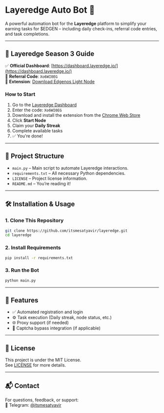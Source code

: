 # Layeredge Auto Bot 🤖

A powerful automation bot for the **Layeredge** platform to simplify your earning tasks for $EDGEN – including daily check-ins, referral code entries, and task completions.

---

## 🚀 Layeredge Season 3 Guide

✅ **Official Dashboard**: [https://dashboard.layeredge.io/](https://dashboard.layeredge.io/)  
🔐 **Referral Code**: `Xo6WI0EG`  
🧩 **Extension**: [Download Edgenos Light Node](https://chromewebstore.google.com/detail/edgenos-light-node-layere/fnjlbckpopjmpgkjgoiegmnnhahegbcb?authuser=1&hl=en-GB)

### How to Start
1. Go to the [Layeredge Dashboard](https://dashboard.layeredge.io/)
2. Enter the code: `Xo6WI0EG`
3. Download and install the extension from the [Chrome Web Store](https://chromewebstore.google.com/detail/edgenos-light-node-layere/fnjlbckpopjmpgkjgoiegmnnhahegbcb?authuser=1&hl=en-GB)
4. Click **Start Node**
5. Claim your **Daily Streak**
6. Complete available tasks  
7. ✅ You're done!

---

## 📂 Project Structure

- `main.py` – Main script to automate Layeredge interactions.
- `requirements.txt` – All necessary Python dependencies.
- `LICENSE` – Project license information.
- `README.md` – You’re reading it!

---

## 🛠️ Installation & Usage

### 1. Clone This Repository
```bash
git clone https://github.com/itsmesatyavir/layeredge.git
cd layeredge
```

### 2. Install Requirements
```bash
pip install -r requirements.txt
```

### 3. Run the Bot
```bash
python main.py
```

---

## 🧠 Features

- ✅ Automated registration and login
- ⚙️ Task execution (Daily streak, node status, etc.)
- 🌐 Proxy support (if needed)
- 🔐 Captcha bypass integration (if applicable)

---

## 📜 License

This project is under the MIT License.  
See [LICENSE](LICENSE) for more details.

---

## 📬 Contact

For questions, feedback, or support:  
🔗 Telegram: [@itsmesatyavir](https://t.me/itsmesatyavir)
